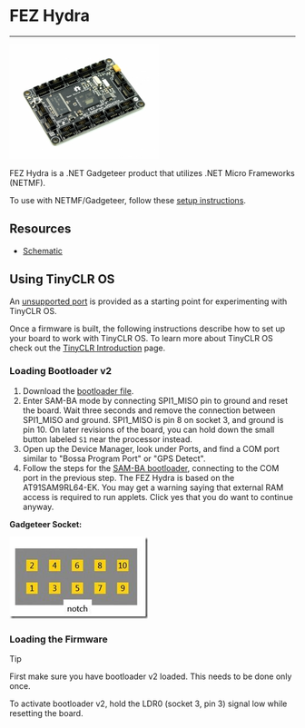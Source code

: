 # FEZ Hydra
---
![FEZ Hydra](images/fez-hydra.jpg)

FEZ Hydra is a .NET Gadgeteer product that utilizes .NET Micro Frameworks (NETMF).

To use with NETMF/Gadgeteer, follow these [setup instructions](../../software/netmf/getting-started.md).

## Resources
* [Schematic](http://files.ghielectronics.com/downloads/Schematics/FEZ/FEZ%20Hydra%20Schematic.pdf)

## Using TinyCLR OS
An [unsupported port](https://github.com/ghi-electronics/TinyCLR-Ports) is provided as a starting point for experimenting with TinyCLR OS. 

Once a firmware is built, the following instructions describe how to set up your board to work with TinyCLR OS. To learn more about TinyCLR OS check out the [TinyCLR Introduction](../../software/tinyclr/intro.md) page.

### Loading Bootloader v2
1. Download the [bootloader file](../../software/loaders/ghi-bootloader.md#fez-hydra).
2. Enter SAM-BA mode by connecting SPI1_MISO pin to ground and reset the board. Wait three seconds and remove the connection between SPI1_MISO and ground. SPI1_MISO is pin 8 on socket 3, and ground is pin 10. On later revisions of the board, you can hold down the small button labeled `S1` near the processor instead.  
3. Open up the Device Manager, look under Ports, and find a COM port similar to "Bossa Program Port" or "GPS Detect".
4. Follow the steps for the [SAM-BA bootloader](../../software/loaders/intro.md#sam-ba-bootloader), connecting to the COM port in the previous step. The FEZ Hydra is based on the AT91SAM9RL64-EK. You may get a warning saying that external RAM access is required to run applets. Click yes that you do want to continue anyway.

**Gadgeteer Socket:**

![Gadgeteer Socket](images/socket.png)


### Loading the Firmware

> [!Tip]
> First make sure you have bootloader v2 loaded. This needs to be done only once.

To activate bootloader v2, hold the LDR0 (socket 3, pin 3) signal low while resetting the board.
